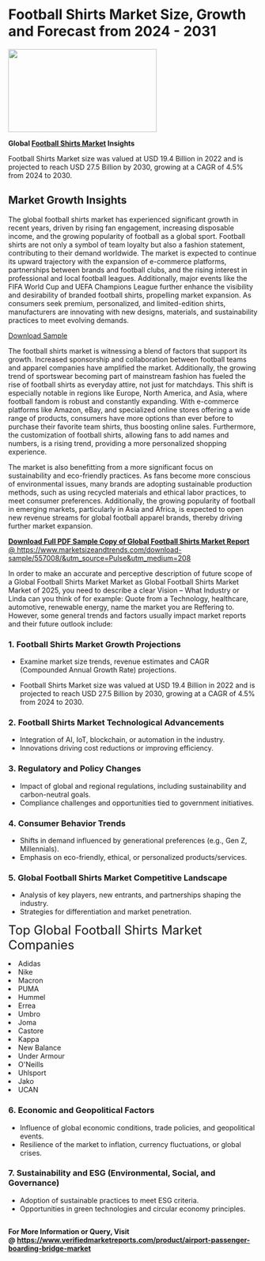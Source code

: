 <H1>Football Shirts Market Size, Growth and Forecast from 2024 - 2031</H1><img class="aligncenter size-medium wp-image-584254" src="https://thirdeyenews.in/wp-content/uploads/2024/09/Global-Market-Research-300x168.jpeg" alt="" width="300" height="168" /><p><strong>Global&nbsp;<a href="https://www.marketsizeandtrends.com/download-sample/557008/&amp;utm_source=Pulse&amp;utm_medium=208">Football Shirts Market</a> Insights</strong></p><p>Football Shirts Market size was valued at USD 19.4 Billion in 2022 and is projected to reach USD 27.5 Billion by 2030, growing at a CAGR of 4.5% from 2024 to 2030.</p><p><h2>Market Growth Insights</h2> <p>The global football shirts market has experienced significant growth in recent years, driven by rising fan engagement, increasing disposable income, and the growing popularity of football as a global sport. Football shirts are not only a symbol of team loyalty but also a fashion statement, contributing to their demand worldwide. The market is expected to continue its upward trajectory with the expansion of e-commerce platforms, partnerships between brands and football clubs, and the rising interest in professional and local football leagues. Additionally, major events like the FIFA World Cup and UEFA Champions League further enhance the visibility and desirability of branded football shirts, propelling market expansion. As consumers seek premium, personalized, and limited-edition shirts, manufacturers are innovating with new designs, materials, and sustainability practices to meet evolving demands.</p> <p><a href="download_link_here">Download Sample</a></p> <p>The football shirts market is witnessing a blend of factors that support its growth. Increased sponsorship and collaboration between football teams and apparel companies have amplified the market. Additionally, the growing trend of sportswear becoming part of mainstream fashion has fueled the rise of football shirts as everyday attire, not just for matchdays. This shift is especially notable in regions like Europe, North America, and Asia, where football fandom is robust and constantly expanding. With e-commerce platforms like Amazon, eBay, and specialized online stores offering a wide range of products, consumers have more options than ever before to purchase their favorite team shirts, thus boosting online sales. Furthermore, the customization of football shirts, allowing fans to add names and numbers, is a rising trend, providing a more personalized shopping experience.</p> <p>The market is also benefitting from a more significant focus on sustainability and eco-friendly practices. As fans become more conscious of environmental issues, many brands are adopting sustainable production methods, such as using recycled materials and ethical labor practices, to meet consumer preferences. Additionally, the growing popularity of football in emerging markets, particularly in Asia and Africa, is expected to open new revenue streams for global football apparel brands, thereby driving further market expansion.</p> <p><a href="get_more_link_here"></p><p><span class=""><strong>Download Full PDF Sample Copy of Global Football Shirts Market Report</strong> @ <a href="https://www.marketsizeandtrends.com/download-sample/557008/&amp;utm_source=Pulse&amp;utm_medium=208" target="_blank">https://www.marketsizeandtrends.com/download-sample/557008/&amp;utm_source=Pulse&amp;utm_medium=208</a></span></p><p>In order to make an accurate and perceptive description of future scope of a Global&nbsp;Football Shirts Market Market as Global&nbsp;Football Shirts Market Market of 2025, you need to describe a clear Vision &ndash; What Industry or Linda can you think of for example: Quote from a Technology, healthcare, automotive, renewable energy, name the market you are Reffering to. However, some general trends and factors usually impact market reports and their future outlook include:</p><h3>1.&nbsp;<strong>Football Shirts Market Growth Projections</strong></h3><ul><li>Examine market size trends, revenue estimates and CAGR (Compounded Annual Growth Rate) projections.</li><li><p>Football Shirts Market size was valued at USD 19.4 Billion in 2022 and is projected to reach USD 27.5 Billion by 2030, growing at a CAGR of 4.5% from 2024 to 2030.</p></li></ul><h3>2.&nbsp;<strong>Football Shirts Market Technological Advancements</strong></h3><ul><li>Integration of AI, IoT, blockchain, or automation in the industry.</li><li>Innovations driving cost reductions or improving efficiency.</li></ul><h3>3.&nbsp;<strong>Regulatory and Policy Changes</strong></h3><ul><li>Impact of global and regional regulations, including sustainability and carbon-neutral goals.</li><li>Compliance challenges and opportunities tied to government initiatives.</li></ul><h3>4.&nbsp;<strong>Consumer Behavior Trends</strong></h3><ul><li>Shifts in demand influenced by generational preferences (e.g., Gen Z, Millennials).</li><li>Emphasis on eco-friendly, ethical, or personalized products/services.</li></ul><h3>5.&nbsp;<strong>Global Football Shirts Market Competitive Landscape</strong></h3><ul><li>Analysis of key players, new entrants, and partnerships shaping the industry.</li><li>Strategies for differentiation and market penetration.</li></ul><p data-pm-slice="1 1 []"><span style="color: inherit; font-family: inherit; font-size: 25px;">Top Global Football Shirts Market Companies</span></p><div class="" data-test-id=""><p><li>Adidas</li><li> Nike</li><li> Macron</li><li> PUMA</li><li> Hummel</li><li> Errea</li><li> Umbro</li><li> Joma</li><li> Castore</li><li> Kappa</li><li> New Balance</li><li> Under Armour</li><li> O'Neills</li><li> Uhlsport</li><li> Jako</li><li> UCAN</li></p></div><h3>6.&nbsp;<strong>Economic and Geopolitical Factors</strong></h3><ul><li>Influence of global economic conditions, trade policies, and geopolitical events.</li><li>Resilience of the market to inflation, currency fluctuations, or global crises.</li></ul><h3>7.&nbsp;<strong>Sustainability and ESG (Environmental, Social, and Governance)</strong></h3><ul><li>Adoption of sustainable practices to meet ESG criteria.</li><li>Opportunities in green technologies and circular economy principles.</li></ul><h2><strong style="font-size: 14px;">For More Information or Query, Visit @&nbsp;</strong><a style="background-color: #ffffff; font-size: 14px;" href="https://www.marketsizeandtrends.com/report/football-shirts-market/" target="_blank">https://www.verifiedmarketreports.com/product/airport-passenger-boarding-bridge-market</a></h2>
